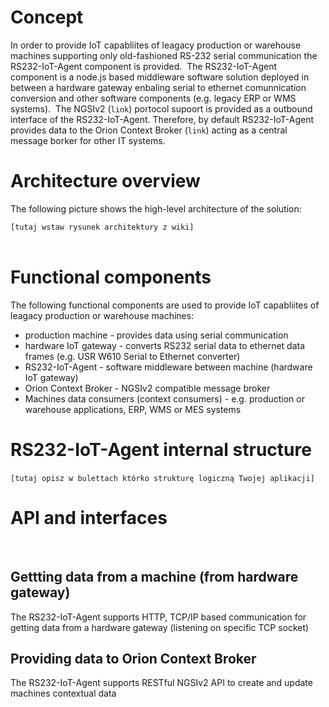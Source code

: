 # Concept 
In order to provide IoT capabliites of leagacy production or warehouse machines supporting only old-fashioned RS-232 serial communication the RS232-IoT-Agent component is provided. 
​
The RS232-IoT-Agent component is a node.js based middleware software solution deployed in between a hardware gateway enbaling serial to ethernet comunnication conversion and other software components (e.g. legacy ERP or WMS systems). 
​
The NGSIv2 (`link`) portocol supoort is provided as a outbound interface of the RS232-IoT-Agent. Therefore, by default RS232-IoT-Agent provides data to the Orion Context Broker (`link`) acting as a central message borker for other IT systems.
​
# Architecture overview 
 The following picture shows the high-level architecture of the solution:
 
 `[tutaj wstaw rysunek architektury z wiki]`  
​
# Functional components 
The following functional components are used to provide IoT capabliites of leagacy production or warehouse machines:
* production machine - provides data using serial communication 
* hardware IoT gateway - converts RS232 serial data to ethernet data frames (e.g. USR W610 Serial to Ethernet converter)
* RS232-IoT-Agent - software middleware between machine (hardware IoT gateway)
* Orion Context Broker - NGSIv2 compatible message broker 
* Machines data consumers (context consumers) - e.g. production or warehouse applications, ERP, WMS or MES systems 
​
​
# RS232-IoT-Agent internal structure
`[tutaj opisz w bulettach którko strukturę logiczną Twojej aplikacji]`
​
# API and interfaces
​
## Gettting data from a machine (from hardware gateway)
The RS232-IoT-Agent supports HTTP, TCP/IP based communication for getting data from a hardware gateway (listening on specific TCP socket)
​
## Providing data to Orion Context Broker
The RS232-IoT-Agent supports RESTful NGSIv2 API to create and update machines contextual data
